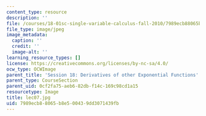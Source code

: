 ```yaml
---
content_type: resource
description: ''
file: /courses/18-01sc-single-variable-calculus-fall-2010/7989ecb88065b8e500439dd3071439fb_lec07.jpg
file_type: image/jpeg
image_metadata:
  caption: ''
  credit: ''
  image-alt: ''
learning_resource_types: []
license: https://creativecommons.org/licenses/by-nc-sa/4.0/
ocw_type: OCWImage
parent_title: 'Session 18: Derivatives of other Exponential Functions'
parent_type: CourseSection
parent_uid: 0cf2fa75-aeb6-82db-f14c-169c98cd1a15
resourcetype: Image
title: lec07.jpg
uid: 7989ecb8-8065-b8e5-0043-9dd3071439fb
---
```

